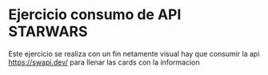 # Ejercicio consumo de API STARWARS

Este ejercicio se realiza con un fin netamente visual hay que consumir la api https://swapi.dev/ para llenar las cards con la informacion

